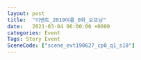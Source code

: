 ```yaml
---
layout: post
title:  "이벤트_2019여름_0화_오프닝"
date:   2021-03-04 06:00:00 +0000
categories: Event
Tags: Story Event
SceneCode: ["scene_evt190627_cp0_q1_s10"]
---
```

